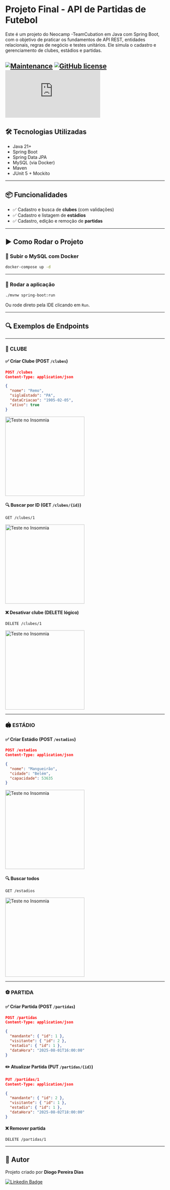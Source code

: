 
# Projeto Final - API de Partidas de Futebol

Este é um projeto do Neocamp -TeamCubation em Java com Spring Boot,
com o objetivo de praticar os fundamentos de API REST, 
entidades relacionais, regras de negócio e testes unitários. 
Ele simula o cadastro e gerenciamento de clubes, estádios e partidas.

[![Maintenance](https://img.shields.io/badge/Maintained%3F-yes-green.svg)](https://GitHub.com/Naereen/StrapDown.js/graphs/commit-activity) 
[![GitHub license](https://img.shields.io/github/license/Naereen/StrapDown.js.svg)](https://github.com/Naereen/StrapDown.js/blob/master/LICENSE)
[![GitHub latest commit](https://badgen.net/github/last-commit/Naereen/Strapdown.js)](https://GitHub.com/Naereen/StrapDown.js/commit/)
---

## 🛠️ Tecnologias Utilizadas

- Java 21+
- Spring Boot 
- Spring Data JPA
- MySQL (via Docker)
- Maven
- JUnit 5 + Mockito

---

## 📦 Funcionalidades

- ✅ Cadastro e busca de **clubes** (com validações)
- ✅ Cadastro e listagem de **estádios**
- ✅ Cadastro, edição e remoção de **partidas**
---

## ▶️ Como Rodar o Projeto

### 🐋 Subir o MySQL com Docker

```bash
docker-compose up -d
```
---

### 🚀 Rodar a aplicação

```bash
./mvnw spring-boot:run
```

Ou rode direto pela IDE clicando em `Run`.

---

## 🔍 Exemplos de Endpoints

---

### 📁 CLUBE

#### ✅ Criar Clube (POST `/clubes`)
```json
POST /clubes
Content-Type: application/json

{
  "nome": "Remo",
  "siglaEstado": "PA",
  "dataCriacao": "1905-02-05",
  "ativo": true
}
```
<img src="imagens/print-insomnia01.png" alt="Teste no Insomnia" width="250"/>


#### 🔍 Buscar por ID (GET `/clubes/{id}`)
```http
GET /clubes/1
```
<img src="imagens/print-insomnia02.png" alt="Teste no Insomnia" width="250"/>

#### ❌ Desativar clube (DELETE lógico)
```http
DELETE /clubes/1
```
<img src="imagens/print-insomnia03.png" alt="Teste no Insomnia" width="250"/>

---

### 🏟️ ESTÁDIO

#### ✅ Criar Estádio (POST `/estadios`)
```json
POST /estadios
Content-Type: application/json

{
  "nome": "Mangueirão",
  "cidade": "Belém",
  "capacidade": 53635
}
```
<img src="imagens/print-insomnia04.png" alt="Teste no Insomnia" width="250"/>

#### 🔍 Buscar todos
```http
GET /estadios
```
<img src="imagens/print-insomnia05.png" alt="Teste no Insomnia" width="250"/>

---

### ⚽ PARTIDA

#### ✅ Criar Partida (POST `/partidas`)
```json
POST /partidas
Content-Type: application/json

{
  "mandante": { "id": 1 },
  "visitante": { "id": 2 },
  "estadio": { "id": 1 },
  "dataHora": "2025-08-01T16:00:00"
}
```

#### ✏️ Atualizar Partida (PUT `/partidas/{id}`)
```json
PUT /partidas/1
Content-Type: application/json

{
  "mandante": { "id": 2 },
  "visitante": { "id": 1 },
  "estadio": { "id": 1 },
  "dataHora": "2025-08-02T18:00:00"
}
```

#### ❌ Remover partida
```http
DELETE /partidas/1
```

---


## 🤝 Autor

Projeto criado por **Diogo Pereira Dias**

[![Linkedin Badge](https://img.shields.io/badge/-Diogo%20Pereira%20Dias-blue?style=flat-square&logo=Linkedin&logoColor=white&link=https://www.linkedin.com/in/diogopereiradias/)](https://www.linkedin.com/in/diogo-dias-07168a156/)

